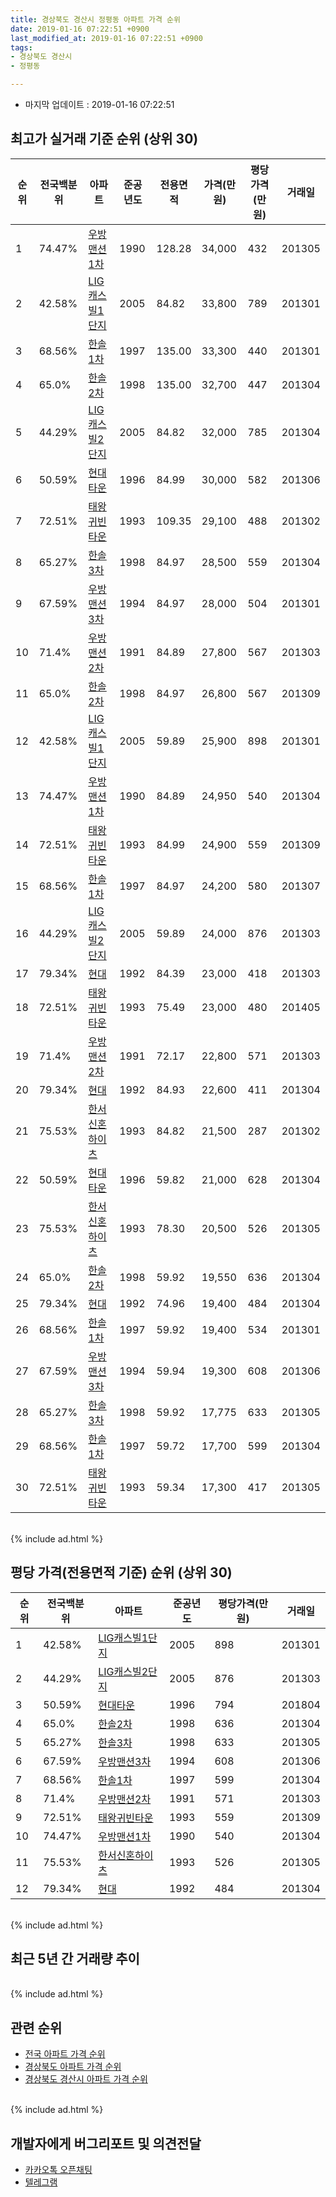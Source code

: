 ```yaml
---
title: 경상북도 경산시 정평동 아파트 가격 순위
date: 2019-01-16 07:22:51 +0900
last_modified_at: 2019-01-16 07:22:51 +0900
tags:
- 경상북도 경산시
- 정평동

---
```


* 마지막 업데이트 : 2019-01-16 07:22:51

## 최고가 실거래 기준 순위 (상위 30)


|순위|전국백분위|아파트|준공년도|전용면적|가격(만원)|평당가격(만원)|거래일|
|---|---|---|---|---|---|---|---|
|1|74.47%|[우방맨션1차](https://search.naver.com/search.naver?query=%EA%B2%BD%EC%83%81%EB%B6%81%EB%8F%84+%EA%B2%BD%EC%82%B0%EC%8B%9C+%EC%A0%95%ED%8F%89%EB%8F%99+%EC%9A%B0%EB%B0%A9%EB%A7%A8%EC%85%981%EC%B0%A8)|1990|128.28|34,000|432|201305|
|2|42.58%|[LIG캐스빌1단지](https://search.naver.com/search.naver?query=%EA%B2%BD%EC%83%81%EB%B6%81%EB%8F%84+%EA%B2%BD%EC%82%B0%EC%8B%9C+%EC%A0%95%ED%8F%89%EB%8F%99+LIG%EC%BA%90%EC%8A%A4%EB%B9%8C1%EB%8B%A8%EC%A7%80)|2005|84.82|33,800|789|201301|
|3|68.56%|[한솔1차](https://search.naver.com/search.naver?query=%EA%B2%BD%EC%83%81%EB%B6%81%EB%8F%84+%EA%B2%BD%EC%82%B0%EC%8B%9C+%EC%A0%95%ED%8F%89%EB%8F%99+%ED%95%9C%EC%86%941%EC%B0%A8)|1997|135.00|33,300|440|201301|
|4|65.0%|[한솔2차](https://search.naver.com/search.naver?query=%EA%B2%BD%EC%83%81%EB%B6%81%EB%8F%84+%EA%B2%BD%EC%82%B0%EC%8B%9C+%EC%A0%95%ED%8F%89%EB%8F%99+%ED%95%9C%EC%86%942%EC%B0%A8)|1998|135.00|32,700|447|201304|
|5|44.29%|[LIG캐스빌2단지](https://search.naver.com/search.naver?query=%EA%B2%BD%EC%83%81%EB%B6%81%EB%8F%84+%EA%B2%BD%EC%82%B0%EC%8B%9C+%EC%A0%95%ED%8F%89%EB%8F%99+LIG%EC%BA%90%EC%8A%A4%EB%B9%8C2%EB%8B%A8%EC%A7%80)|2005|84.82|32,000|785|201304|
|6|50.59%|[현대타운](https://search.naver.com/search.naver?query=%EA%B2%BD%EC%83%81%EB%B6%81%EB%8F%84+%EA%B2%BD%EC%82%B0%EC%8B%9C+%EC%A0%95%ED%8F%89%EB%8F%99+%ED%98%84%EB%8C%80%ED%83%80%EC%9A%B4)|1996|84.99|30,000|582|201306|
|7|72.51%|[태왕귀빈타운](https://search.naver.com/search.naver?query=%EA%B2%BD%EC%83%81%EB%B6%81%EB%8F%84+%EA%B2%BD%EC%82%B0%EC%8B%9C+%EC%A0%95%ED%8F%89%EB%8F%99+%ED%83%9C%EC%99%95%EA%B7%80%EB%B9%88%ED%83%80%EC%9A%B4)|1993|109.35|29,100|488|201302|
|8|65.27%|[한솔3차](https://search.naver.com/search.naver?query=%EA%B2%BD%EC%83%81%EB%B6%81%EB%8F%84+%EA%B2%BD%EC%82%B0%EC%8B%9C+%EC%A0%95%ED%8F%89%EB%8F%99+%ED%95%9C%EC%86%943%EC%B0%A8)|1998|84.97|28,500|559|201304|
|9|67.59%|[우방맨션3차](https://search.naver.com/search.naver?query=%EA%B2%BD%EC%83%81%EB%B6%81%EB%8F%84+%EA%B2%BD%EC%82%B0%EC%8B%9C+%EC%A0%95%ED%8F%89%EB%8F%99+%EC%9A%B0%EB%B0%A9%EB%A7%A8%EC%85%983%EC%B0%A8)|1994|84.97|28,000|504|201301|
|10|71.4%|[우방맨션2차](https://search.naver.com/search.naver?query=%EA%B2%BD%EC%83%81%EB%B6%81%EB%8F%84+%EA%B2%BD%EC%82%B0%EC%8B%9C+%EC%A0%95%ED%8F%89%EB%8F%99+%EC%9A%B0%EB%B0%A9%EB%A7%A8%EC%85%982%EC%B0%A8)|1991|84.89|27,800|567|201303|
|11|65.0%|[한솔2차](https://search.naver.com/search.naver?query=%EA%B2%BD%EC%83%81%EB%B6%81%EB%8F%84+%EA%B2%BD%EC%82%B0%EC%8B%9C+%EC%A0%95%ED%8F%89%EB%8F%99+%ED%95%9C%EC%86%942%EC%B0%A8)|1998|84.97|26,800|567|201309|
|12|42.58%|[LIG캐스빌1단지](https://search.naver.com/search.naver?query=%EA%B2%BD%EC%83%81%EB%B6%81%EB%8F%84+%EA%B2%BD%EC%82%B0%EC%8B%9C+%EC%A0%95%ED%8F%89%EB%8F%99+LIG%EC%BA%90%EC%8A%A4%EB%B9%8C1%EB%8B%A8%EC%A7%80)|2005|59.89|25,900|898|201301|
|13|74.47%|[우방맨션1차](https://search.naver.com/search.naver?query=%EA%B2%BD%EC%83%81%EB%B6%81%EB%8F%84+%EA%B2%BD%EC%82%B0%EC%8B%9C+%EC%A0%95%ED%8F%89%EB%8F%99+%EC%9A%B0%EB%B0%A9%EB%A7%A8%EC%85%981%EC%B0%A8)|1990|84.89|24,950|540|201304|
|14|72.51%|[태왕귀빈타운](https://search.naver.com/search.naver?query=%EA%B2%BD%EC%83%81%EB%B6%81%EB%8F%84+%EA%B2%BD%EC%82%B0%EC%8B%9C+%EC%A0%95%ED%8F%89%EB%8F%99+%ED%83%9C%EC%99%95%EA%B7%80%EB%B9%88%ED%83%80%EC%9A%B4)|1993|84.99|24,900|559|201309|
|15|68.56%|[한솔1차](https://search.naver.com/search.naver?query=%EA%B2%BD%EC%83%81%EB%B6%81%EB%8F%84+%EA%B2%BD%EC%82%B0%EC%8B%9C+%EC%A0%95%ED%8F%89%EB%8F%99+%ED%95%9C%EC%86%941%EC%B0%A8)|1997|84.97|24,200|580|201307|
|16|44.29%|[LIG캐스빌2단지](https://search.naver.com/search.naver?query=%EA%B2%BD%EC%83%81%EB%B6%81%EB%8F%84+%EA%B2%BD%EC%82%B0%EC%8B%9C+%EC%A0%95%ED%8F%89%EB%8F%99+LIG%EC%BA%90%EC%8A%A4%EB%B9%8C2%EB%8B%A8%EC%A7%80)|2005|59.89|24,000|876|201303|
|17|79.34%|[현대](https://search.naver.com/search.naver?query=%EA%B2%BD%EC%83%81%EB%B6%81%EB%8F%84+%EA%B2%BD%EC%82%B0%EC%8B%9C+%EC%A0%95%ED%8F%89%EB%8F%99+%ED%98%84%EB%8C%80)|1992|84.39|23,000|418|201303|
|18|72.51%|[태왕귀빈타운](https://search.naver.com/search.naver?query=%EA%B2%BD%EC%83%81%EB%B6%81%EB%8F%84+%EA%B2%BD%EC%82%B0%EC%8B%9C+%EC%A0%95%ED%8F%89%EB%8F%99+%ED%83%9C%EC%99%95%EA%B7%80%EB%B9%88%ED%83%80%EC%9A%B4)|1993|75.49|23,000|480|201405|
|19|71.4%|[우방맨션2차](https://search.naver.com/search.naver?query=%EA%B2%BD%EC%83%81%EB%B6%81%EB%8F%84+%EA%B2%BD%EC%82%B0%EC%8B%9C+%EC%A0%95%ED%8F%89%EB%8F%99+%EC%9A%B0%EB%B0%A9%EB%A7%A8%EC%85%982%EC%B0%A8)|1991|72.17|22,800|571|201303|
|20|79.34%|[현대](https://search.naver.com/search.naver?query=%EA%B2%BD%EC%83%81%EB%B6%81%EB%8F%84+%EA%B2%BD%EC%82%B0%EC%8B%9C+%EC%A0%95%ED%8F%89%EB%8F%99+%ED%98%84%EB%8C%80)|1992|84.93|22,600|411|201304|
|21|75.53%|[한서신혼하이츠](https://search.naver.com/search.naver?query=%EA%B2%BD%EC%83%81%EB%B6%81%EB%8F%84+%EA%B2%BD%EC%82%B0%EC%8B%9C+%EC%A0%95%ED%8F%89%EB%8F%99+%ED%95%9C%EC%84%9C%EC%8B%A0%ED%98%BC%ED%95%98%EC%9D%B4%EC%B8%A0)|1993|84.82|21,500|287|201302|
|22|50.59%|[현대타운](https://search.naver.com/search.naver?query=%EA%B2%BD%EC%83%81%EB%B6%81%EB%8F%84+%EA%B2%BD%EC%82%B0%EC%8B%9C+%EC%A0%95%ED%8F%89%EB%8F%99+%ED%98%84%EB%8C%80%ED%83%80%EC%9A%B4)|1996|59.82|21,000|628|201304|
|23|75.53%|[한서신혼하이츠](https://search.naver.com/search.naver?query=%EA%B2%BD%EC%83%81%EB%B6%81%EB%8F%84+%EA%B2%BD%EC%82%B0%EC%8B%9C+%EC%A0%95%ED%8F%89%EB%8F%99+%ED%95%9C%EC%84%9C%EC%8B%A0%ED%98%BC%ED%95%98%EC%9D%B4%EC%B8%A0)|1993|78.30|20,500|526|201305|
|24|65.0%|[한솔2차](https://search.naver.com/search.naver?query=%EA%B2%BD%EC%83%81%EB%B6%81%EB%8F%84+%EA%B2%BD%EC%82%B0%EC%8B%9C+%EC%A0%95%ED%8F%89%EB%8F%99+%ED%95%9C%EC%86%942%EC%B0%A8)|1998|59.92|19,550|636|201304|
|25|79.34%|[현대](https://search.naver.com/search.naver?query=%EA%B2%BD%EC%83%81%EB%B6%81%EB%8F%84+%EA%B2%BD%EC%82%B0%EC%8B%9C+%EC%A0%95%ED%8F%89%EB%8F%99+%ED%98%84%EB%8C%80)|1992|74.96|19,400|484|201304|
|26|68.56%|[한솔1차](https://search.naver.com/search.naver?query=%EA%B2%BD%EC%83%81%EB%B6%81%EB%8F%84+%EA%B2%BD%EC%82%B0%EC%8B%9C+%EC%A0%95%ED%8F%89%EB%8F%99+%ED%95%9C%EC%86%941%EC%B0%A8)|1997|59.92|19,400|534|201301|
|27|67.59%|[우방맨션3차](https://search.naver.com/search.naver?query=%EA%B2%BD%EC%83%81%EB%B6%81%EB%8F%84+%EA%B2%BD%EC%82%B0%EC%8B%9C+%EC%A0%95%ED%8F%89%EB%8F%99+%EC%9A%B0%EB%B0%A9%EB%A7%A8%EC%85%983%EC%B0%A8)|1994|59.94|19,300|608|201306|
|28|65.27%|[한솔3차](https://search.naver.com/search.naver?query=%EA%B2%BD%EC%83%81%EB%B6%81%EB%8F%84+%EA%B2%BD%EC%82%B0%EC%8B%9C+%EC%A0%95%ED%8F%89%EB%8F%99+%ED%95%9C%EC%86%943%EC%B0%A8)|1998|59.92|17,775|633|201305|
|29|68.56%|[한솔1차](https://search.naver.com/search.naver?query=%EA%B2%BD%EC%83%81%EB%B6%81%EB%8F%84+%EA%B2%BD%EC%82%B0%EC%8B%9C+%EC%A0%95%ED%8F%89%EB%8F%99+%ED%95%9C%EC%86%941%EC%B0%A8)|1997|59.72|17,700|599|201304|
|30|72.51%|[태왕귀빈타운](https://search.naver.com/search.naver?query=%EA%B2%BD%EC%83%81%EB%B6%81%EB%8F%84+%EA%B2%BD%EC%82%B0%EC%8B%9C+%EC%A0%95%ED%8F%89%EB%8F%99+%ED%83%9C%EC%99%95%EA%B7%80%EB%B9%88%ED%83%80%EC%9A%B4)|1993|59.34|17,300|417|201305|


<br>
{% include ad.html %}
<br>

## 평당 가격(전용면적 기준) 순위 (상위 30)


|순위|전국백분위|아파트|준공년도|평당가격(만원)|거래일|
|---|---|---|---|---|---|
|1|42.58%|[LIG캐스빌1단지](https://search.naver.com/search.naver?query=%EA%B2%BD%EC%83%81%EB%B6%81%EB%8F%84+%EA%B2%BD%EC%82%B0%EC%8B%9C+%EC%A0%95%ED%8F%89%EB%8F%99+LIG%EC%BA%90%EC%8A%A4%EB%B9%8C1%EB%8B%A8%EC%A7%80)|2005|898|201301|
|2|44.29%|[LIG캐스빌2단지](https://search.naver.com/search.naver?query=%EA%B2%BD%EC%83%81%EB%B6%81%EB%8F%84+%EA%B2%BD%EC%82%B0%EC%8B%9C+%EC%A0%95%ED%8F%89%EB%8F%99+LIG%EC%BA%90%EC%8A%A4%EB%B9%8C2%EB%8B%A8%EC%A7%80)|2005|876|201303|
|3|50.59%|[현대타운](https://search.naver.com/search.naver?query=%EA%B2%BD%EC%83%81%EB%B6%81%EB%8F%84+%EA%B2%BD%EC%82%B0%EC%8B%9C+%EC%A0%95%ED%8F%89%EB%8F%99+%ED%98%84%EB%8C%80%ED%83%80%EC%9A%B4)|1996|794|201804|
|4|65.0%|[한솔2차](https://search.naver.com/search.naver?query=%EA%B2%BD%EC%83%81%EB%B6%81%EB%8F%84+%EA%B2%BD%EC%82%B0%EC%8B%9C+%EC%A0%95%ED%8F%89%EB%8F%99+%ED%95%9C%EC%86%942%EC%B0%A8)|1998|636|201304|
|5|65.27%|[한솔3차](https://search.naver.com/search.naver?query=%EA%B2%BD%EC%83%81%EB%B6%81%EB%8F%84+%EA%B2%BD%EC%82%B0%EC%8B%9C+%EC%A0%95%ED%8F%89%EB%8F%99+%ED%95%9C%EC%86%943%EC%B0%A8)|1998|633|201305|
|6|67.59%|[우방맨션3차](https://search.naver.com/search.naver?query=%EA%B2%BD%EC%83%81%EB%B6%81%EB%8F%84+%EA%B2%BD%EC%82%B0%EC%8B%9C+%EC%A0%95%ED%8F%89%EB%8F%99+%EC%9A%B0%EB%B0%A9%EB%A7%A8%EC%85%983%EC%B0%A8)|1994|608|201306|
|7|68.56%|[한솔1차](https://search.naver.com/search.naver?query=%EA%B2%BD%EC%83%81%EB%B6%81%EB%8F%84+%EA%B2%BD%EC%82%B0%EC%8B%9C+%EC%A0%95%ED%8F%89%EB%8F%99+%ED%95%9C%EC%86%941%EC%B0%A8)|1997|599|201304|
|8|71.4%|[우방맨션2차](https://search.naver.com/search.naver?query=%EA%B2%BD%EC%83%81%EB%B6%81%EB%8F%84+%EA%B2%BD%EC%82%B0%EC%8B%9C+%EC%A0%95%ED%8F%89%EB%8F%99+%EC%9A%B0%EB%B0%A9%EB%A7%A8%EC%85%982%EC%B0%A8)|1991|571|201303|
|9|72.51%|[태왕귀빈타운](https://search.naver.com/search.naver?query=%EA%B2%BD%EC%83%81%EB%B6%81%EB%8F%84+%EA%B2%BD%EC%82%B0%EC%8B%9C+%EC%A0%95%ED%8F%89%EB%8F%99+%ED%83%9C%EC%99%95%EA%B7%80%EB%B9%88%ED%83%80%EC%9A%B4)|1993|559|201309|
|10|74.47%|[우방맨션1차](https://search.naver.com/search.naver?query=%EA%B2%BD%EC%83%81%EB%B6%81%EB%8F%84+%EA%B2%BD%EC%82%B0%EC%8B%9C+%EC%A0%95%ED%8F%89%EB%8F%99+%EC%9A%B0%EB%B0%A9%EB%A7%A8%EC%85%981%EC%B0%A8)|1990|540|201304|
|11|75.53%|[한서신혼하이츠](https://search.naver.com/search.naver?query=%EA%B2%BD%EC%83%81%EB%B6%81%EB%8F%84+%EA%B2%BD%EC%82%B0%EC%8B%9C+%EC%A0%95%ED%8F%89%EB%8F%99+%ED%95%9C%EC%84%9C%EC%8B%A0%ED%98%BC%ED%95%98%EC%9D%B4%EC%B8%A0)|1993|526|201305|
|12|79.34%|[현대](https://search.naver.com/search.naver?query=%EA%B2%BD%EC%83%81%EB%B6%81%EB%8F%84+%EA%B2%BD%EC%82%B0%EC%8B%9C+%EC%A0%95%ED%8F%89%EB%8F%99+%ED%98%84%EB%8C%80)|1992|484|201304|


<br>
{% include ad.html %}
<br>

## 최근 5년 간 거래량 추이


<div style="width:100%;">
    <canvas id="deal_progress" height="250"></canvas>
</div>

<script>
new Chart(document.getElementById("deal_progress"), {
    type: 'line',
    data: {
        labels: ['201401','201402','201403','201404','201405','201406','201407','201408','201409','201410','201411','201412','201501','201502','201503','201504','201505','201506','201507','201508','201509','201510','201511','201512','201601','201602','201603','201604','201605','201606','201607','201608','201609','201610','201611','201612','201701','201702','201703','201704','201705','201706','201707','201708','201709','201710','201711','201712','201801','201802','201803','201804','201805','201806','201807','201808','201809','201810','201811','201812','201901'],
        datasets: [{
            label: '실거래 수',
            pointRadius: 1,
            data: [18, 33, 29, 16, 17, 20, 17, 37, 32, 36, 33, 34, 29, 22, 64, 40, 27, 29, 29, 17, 25, 12, 6, 4, 5, 8, 9, 10, 9, 8, 10, 5, 16, 17, 19, 12, 13, 18, 11, 15, 12, 35, 31, 33, 25, 19, 27, 15, 24, 14, 22, 14, 17, 18, 10, 14, 22, 32, 17, 16, 3],
            borderColor: "rgba(255, 201, 14, 1)",
            backgroundColor: "rgba(255, 201, 14, 0.5)",
            fill: true,
        }]
    },
    options: {
        responsive: true,
        title: {
            display: true,
            text: '5년간 거래량 추이'
        },
        tooltips: {
            mode: 'index',
            intersect: false,
        },
        hover: {
            mode: 'nearest',
            intersect: true
        },
        scales: {
            xAxes: [{
                display: true,
                scaleLabel: {
                    display: true,
                    labelString: '년/월'
                }
            }],
            yAxes: [{
                display: true,
                ticks: {
                    suggestedMin: 0,
                },
                scaleLabel: {
                    display: true,
                    labelString: '실거래 수'
                }
            }]
        }
    }
});

</script>


<br>
{% include ad.html %}
<br>

## 관련 순위

- [전국 아파트 가격 순위](https://inasie.github.io/apt-ranking/전국)
- [경상북도 아파트 가격 순위](https://inasie.github.io/apt-ranking/경상북도)
- [경상북도 경산시 아파트 가격 순위](https://inasie.github.io/apt-ranking/경상북도-경산시)


<br>
{% include ad.html %}
<br>

## 개발자에게 버그리포트 및 의견전달

- [카카오톡 오픈채팅](https://open.kakao.com/o/gLJUAP4)
- [텔레그램](https://t.me/inasie)

